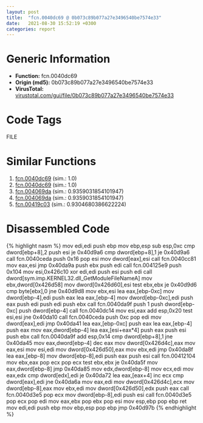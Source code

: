 ```yaml
---
layout: post
title:  "fcn.0040dc69 @ 0b073c89b077a27e3496540be7574e33"
date:   2021-08-30 15:52:19 +0300
categories: report
---
```


# Generic Information
- **Function:** fcn.0040dc69
- **Origin (md5):** 0b073c89b077a27e3496540be7574e33
- **VirusTotal:** [virustotal.com/gui/file/0b073c89b077a27e3496540be7574e33][virustotal_ref]

# Code Tags
<span class="tag" id="FILE">FILE</span>


# Similar Functions

1. [fcn.0040dc69][similar_1_ref] (sim.: 1.0)
2. [fcn.0040dc69][similar_2_ref] (sim.: 1.0)
3. [fcn.004069da][similar_3_ref] (sim.: 0.9359031854101947)
4. [fcn.004069da][similar_4_ref] (sim.: 0.9359031854101947)
5. [fcn.00419c03][similar_5_ref] (sim.: 0.9304680386622224)


# Disassembled Code

{% highlight nasm %}
mov edi,edi
push ebp
mov ebp,esp
sub esp,0xc
cmp dword[ebp+8],2
push esi
je 0x40d9a6
cmp dword[ebp+8],1
je 0x40d9a6
call fcn.0040ceda
push 0x16
pop esi
mov dword[eax],esi
call fcn.0040cc81
mov eax,esi
jmp 0x40da9a
push ebx
push edi
call fcn.004125e9
push 0x104
mov esi,0x426c10
xor edi,edi
push esi
push edi
call dword[sym.imp.KERNEL32.dll_GetModuleFileNameA]
mov ebx,dword[0x426d58]
mov dword[0x426d60],esi
test ebx,ebx
je 0x40d9d6
cmp byte[ebx],0
jne 0x40d9d8
mov ebx,esi
lea eax,[ebp-0xc]
mov dword[ebp-4],edi
push eax
lea eax,[ebp-4]
mov dword[ebp-0xc],edi
push eax
push edi
push edi
push ebx
call fcn.0040da9f
push 1
push dword[ebp-0xc]
push dword[ebp-4]
call fcn.0040dc14
mov esi,eax
add esp,0x20
test esi,esi
jne 0x40da10
call fcn.0040ceda
push 0xc
pop edi
mov dword[eax],edi
jmp 0x40da41
lea eax,[ebp-0xc]
push eax
lea eax,[ebp-4]
push eax
mov eax,dword[ebp-4]
lea eax,[esi+eax*4]
push eax
push esi
push ebx
call fcn.0040da9f
add esp,0x14
cmp dword[ebp+8],1
jne 0x40da45
mov eax,dword[ebp-4]
dec eax
mov dword[0x426d4c],eax
mov eax,esi
mov esi,edi
mov dword[0x426d50],eax
mov ebx,edi
jmp 0x40da8f
lea eax,[ebp-8]
mov dword[ebp-8],edi
push eax
push esi
call fcn.00412104
mov ebx,eax
pop ecx
pop ecx
test ebx,ebx
je 0x40da5f
mov eax,dword[ebp-8]
jmp 0x40da85
mov edx,dword[ebp-8]
mov ecx,edi
mov eax,edx
cmp dword[edx],edi
je 0x40da72
lea eax,[eax+4]
inc ecx
cmp dword[eax],edi
jne 0x40da6a
mov eax,edi
mov dword[0x426d4c],ecx
mov dword[ebp-8],eax
mov ebx,edi
mov dword[0x426d50],edx
push eax
call fcn.0040d3e5
pop ecx
mov dword[ebp-8],edi
push esi
call fcn.0040d3e5
pop ecx
pop edi
mov eax,ebx
pop ebx
pop esi
mov esp,ebp
pop ebp
ret 
mov edi,edi
push ebp
mov ebp,esp
pop ebp
jmp 0x40d97b
{% endhighlight %}


[similar_1_ref]: /report/fcn.0040dc69@a7fde220a04c8ad1ded25e571c4daa50
[similar_2_ref]: /report/fcn.0040dc69@339149a6ceaff8ec9831ebc6113adb23
[similar_3_ref]: /report/fcn.004069da@ea6f23b2cb496f8773ec04df5c0f8d87
[similar_4_ref]: /report/fcn.004069da@03a5d7e745838b7e7a4c7d09dcb64e60
[similar_5_ref]: /report/fcn.00419c03@5f763449465a14d1cdb5ea67e2f984d0
[virustotal_ref]: https://www.virustotal.com/gui/file/0b073c89b077a27e3496540be7574e33